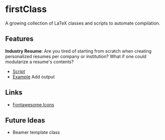# firstClass

A growing collection of LaTeX classes and scripts to automate compilation.

## Features

**Industry Resume**: Are you tired of starting from scratch when 
creating personalized resumes per company or institution? What if 
one could modularize a resume's contents?

* [Script](scripts/make_resume.sh)
* [Example](examples/README.md#industry-resume) Add output

## Links

* [Fontawesome Icons](https://latexdraw.com/wp-content/uploads/2021/01/fontawesome5_2.pdf)

## Future Ideas

* Beamer template class
